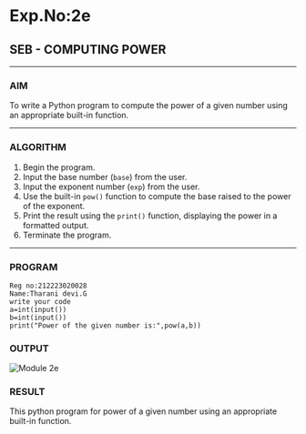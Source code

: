 # Exp.No:2e  
## SEB - COMPUTING POWER

---

### AIM  
To write a Python program to compute the power of a given number using an appropriate built-in function.

---

### ALGORITHM

1. Begin the program.  
2. Input the base number (`base`) from the user.  
3. Input the exponent number (`exp`) from the user.  
4. Use the built-in `pow()` function to compute the base raised to the power of the exponent.  
5. Print the result using the `print()` function, displaying the power in a formatted output.  
6. Terminate the program.

---

### PROGRAM
```
Reg no:212223020028
Name:Tharani devi.G
write your code
a=int(input())
b=int(input())
print("Power of the given number is:",pow(a,b))  
```
### OUTPUT

![Module 2e](https://github.com/user-attachments/assets/35a0ff6e-d730-4ee5-9871-cd2c90fdc40e)
### RESULT
This python program for  power of a given number using an appropriate built-in function.
